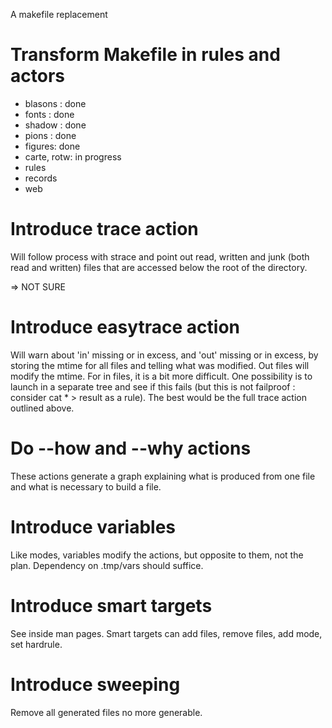 A makefile replacement

# Transform Makefile in rules and actors

 * blasons : done
 * fonts : done
 * shadow : done
 * pions : done
 * figures: done
 * carte, rotw: in progress
 * rules
 * records
 * web

# Introduce trace action

Will follow process with strace and point out read, written and junk
(both read and written) files that are accessed below the root of the
directory.

=> NOT SURE

# Introduce easytrace action

Will warn about 'in' missing or in excess, and 'out' missing or in
excess, by storing the mtime for all files and telling what was
modified. Out files will modify the mtime. For in files, it is a bit
more difficult. One possibility is to launch in a separate tree and see
if this fails (but this is not failproof : consider cat * > result as a
rule). The best would be the full trace action outlined above.

# Do --how and --why actions

These actions generate a graph explaining what is produced from one file and
what is necessary to build a file.

# Introduce variables

Like modes, variables modify the actions, but opposite to them, not the plan.
Dependency on .tmp/vars should suffice.

# Introduce smart targets

See inside man pages. Smart targets can add files, remove files, add
mode, set hardrule.

# Introduce sweeping

Remove all generated files no more generable.